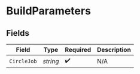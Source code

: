 # BuildParameters


## Fields

| Field              | Type               | Required           | Description        |
| ------------------ | ------------------ | ------------------ | ------------------ |
| `CircleJob`        | *string*           | :heavy_check_mark: | N/A                |